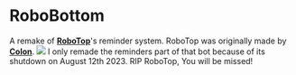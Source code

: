# RoboBottom
A remake of **[RoboTop](https://robotop.xyz)**'s reminder system. RoboTop was originally made by **[Colon](https://gdcolon.com)**. <img src="https://cdn.discordapp.com/emojis/1132968267963715634.webp?size=64&name=fluff&quality=lossless"></img> I only remade the reminders part of that bot because of its shutdown on August 12th 2023. RIP RoboTop, You will be missed!